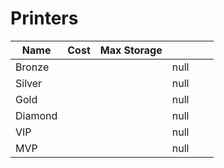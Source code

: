 # Printers

<table><thead><tr><th>Name</th><th>Cost</th><th>Max Storage</th><th data-type="number"></th><th></th><th></th></tr></thead><tbody><tr><td>Bronze</td><td></td><td></td><td>null</td><td></td><td></td></tr><tr><td>Silver</td><td></td><td></td><td>null</td><td></td><td></td></tr><tr><td>Gold</td><td></td><td></td><td>null</td><td></td><td></td></tr><tr><td>Diamond</td><td></td><td></td><td>null</td><td></td><td></td></tr><tr><td>VIP</td><td></td><td></td><td>null</td><td></td><td></td></tr><tr><td>MVP</td><td></td><td></td><td>null</td><td></td><td></td></tr></tbody></table>
